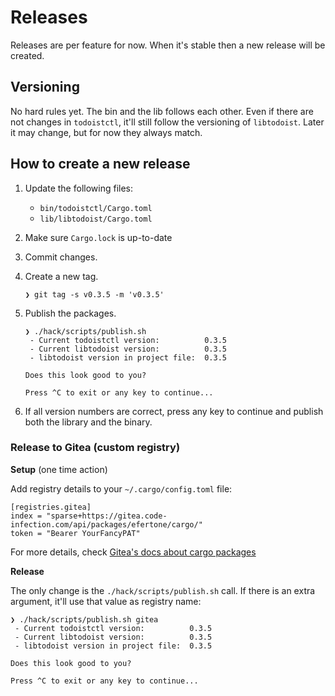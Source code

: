 # Releases

Releases are per feature for now. When it's stable then a new release will be
created.

## Versioning

No hard rules yet. The bin and the lib follows each other. Even if there are not
changes in `todoistctl`, it'll still follow the versioning of `libtodoist`.
Later it may change, but for now they always match.

## How to create a new release

1. Update the following files:
    - `bin/todoistctl/Cargo.toml`
    - `lib/libtodoist/Cargo.toml`

2. Make sure `Cargo.lock` is up-to-date
3. Commit changes.
4. Create a new tag.
    ```
    ❯ git tag -s v0.3.5 -m 'v0.3.5'
    ```
5. Publish the packages.
    ```
    ❯ ./hack/scripts/publish.sh
     - Current todoistctl version:          0.3.5
     - Current libtodoist version:          0.3.5
     - libtodoist version in project file:  0.3.5

    Does this look good to you?

    Press ^C to exit or any key to continue...
    ```

6. If all version numbers are correct, press any key to continue and publish
   both the library and the binary.

### Release to Gitea (custom registry)

**Setup** (one time action)

Add registry details to your `~/.cargo/config.toml` file:

```
[registries.gitea]
index = "sparse+https://gitea.code-infection.com/api/packages/efertone/cargo/"
token = "Bearer YourFancyPAT"
```

For more details, check [Gitea's docs about cargo packages][gitea-cargo]

**Release**

The only change is the `./hack/scripts/publish.sh` call. If there is an extra
argument, it'll use that value as registry name:

```
❯ ./hack/scripts/publish.sh gitea
 - Current todoistctl version:          0.3.5
 - Current libtodoist version:          0.3.5
 - libtodoist version in project file:  0.3.5

Does this look good to you?

Press ^C to exit or any key to continue...
```

[gitea-cargo]: https://docs.gitea.com/usage/packages/cargo
